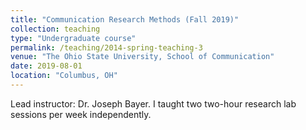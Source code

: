 ```yaml
---
title: "Communication Research Methods (Fall 2019)"
collection: teaching
type: "Undergraduate course"
permalink: /teaching/2014-spring-teaching-3
venue: "The Ohio State University, School of Communication"
date: 2019-08-01
location: "Columbus, OH"
---
```


Lead instructor: Dr. Joseph Bayer. I taught two two-hour research lab sessions per week independently.
